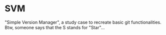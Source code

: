 # SVM
"Simple Version Manager", a study case to recreate basic git functionalities.
Btw, someone says that the S stands for "Star"...

